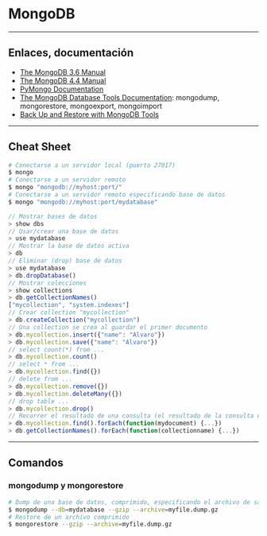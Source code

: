 # MongoDB

---

## Enlaces, documentación

* [The MongoDB 3.6 Manual](https://docs.mongodb.com/v3.6/)
* [The MongoDB 4.4 Manual](https://docs.mongodb.com/manual/)
* [PyMongo Documentation](https://pymongo.readthedocs.io/)
* [The MongoDB Database Tools Documentation](https://docs.mongodb.com/database-tools/): mongodump, mongorestore, mongoexport, mongoimport
* [Back Up and Restore with MongoDB Tools](https://docs.mongodb.com/manual/tutorial/backup-and-restore-tools/)

---

## Cheat Sheet

```bash
# Conectarse a un servidor local (puerto 27017)
$ mongo
# Conectarse a un servidor remoto
$ mongo "mongodb://myhost:port/"
# Conectarse a un servidor remoto especificando base de datos
$ mongo "mongodb://myhost:port/mydatabase"
```

```js
// Mostrar bases de datos
> show dbs
// Usar/crear una base de datos
> use mydatabase
// Mostrar la base de datos activa
> db
// Eliminar (drop) base de datos
> use mydatabase
> db.dropDatabase()
// Mostrar colecciones
> show collections
> db.getCollectionNames()
["mycollection", "system.indexes"]
// Crear collection "mycollection"
> db.createCollection("mycollection")
// Una collection se crea al guardar el primer documento
> db.mycollection.insert({"name": "Alvaro"})
> db.mycollection.save({"name": "Alvaro"})
// select count(*) from ...
> db.mycollection.count()
// select * from ...
> db.mycollection.find({})
// delete from ...
> db.mycollection.remove({})
> db.mycollection.deleteMany({})
// drop table ...
> db.mycollection.drop()
// Recorrer el resultado de una consulta (el resultado de la consulta es una lista)
> db.mycollection.find().forEach(function(mydocument) {...})
> db.getCollectionNames().forEach(function(collectionname) {...})
```

---

## Comandos

### mongodump y mongorestore

```bash
# Dump de una base de datos, comprimido, especificando el archivo de salida
$ mongodump --db=mydatabase --gzip --archive=myfile.dump.gz
# Restore de un archivo comprimido
$ mongorestore --gzip --archive=myfile.dump.gz 
```
